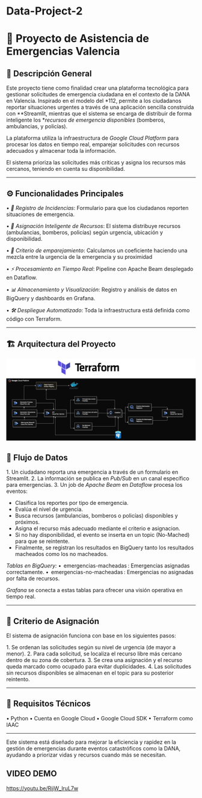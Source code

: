 # Data-Project-2

# 🚨 Proyecto de Asistencia de Emergencias  Valencia

## 📝 Descripción General

Este proyecto tiene como finalidad crear una plataforma tecnológica para gestionar solicitudes de emergencia ciudadana en el contexto de la DANA en Valencia. Inspirado en el modelo del *112, permite a los ciudadanos reportar situaciones urgentes a través de una aplicación sencilla construida con **Streamlit, mientras que el sistema se encarga de distribuir de forma inteligente los **recursos de emergencia disponibles* (bomberos, ambulancias, y policías).

La plataforma utiliza la infraestructura de *Google Cloud Platform* para procesar los datos en tiempo real, emparejar solicitudes con recursos adecuados y almacenar toda la información.

El sistema prioriza las solicitudes más críticas y asigna los recursos más cercanos, teniendo en cuenta su disponibilidad.

---

## ⚙️ Funcionalidades Principales

•⁠  ⁠*📨 Registro de Incidencias*: Formulario para que los ciudadanos reporten situaciones de emergencia.

•⁠  ⁠*🔁 Asignación Inteligente de Recursos*: El sistema distribuye recursos (ambulancias, bomberos, policías) según urgencia, ubicación y disponibilidad.

•⁠  ⁠*📍 Criterio de emparejamiento*: Calculamos un coeficiente haciendo una mezcla entre la urgencia de la emergencia y su proximidad

•⁠  ⁠*⚡ Procesamiento en Tiempo Real*: Pipeline con Apache Beam desplegado en Dataflow.

•⁠  ⁠*📊 Almacenamiento y Visualización*: Registro y análisis de datos en BigQuery y dashboards en Grafana.

•⁠  ⁠*🛠️ Despliegue Automatizado*: Toda la infraestructura está definida como código con Terraform.

---

## 🏗️ Arquitectura del Proyecto

![Arquitectura del proyecto](./arquitectura.jpeg)


## 🔄 Flujo de Datos

1.⁠ ⁠Un ciudadano reporta una emergencia a través de un formulario en Streamlit.
2.⁠ ⁠La información se publica en *Pub/Sub* en un canal específico para emergencias.
3.⁠ ⁠Un job de *Apache Beam* en *Dataflow* procesa los eventos:
   - Clasifica los reportes por tipo de emergencia.
   - Evalúa el nivel de urgencia.
   - Busca recursos (ambulancias, bomberos o policías) disponibles y próximos.
   - Asigna el recurso más adecuado mediante el criterio e asignacion.
   - Si no hay disponibilidad, el evento se inserta en un topic (No-Mached) para que se reintente.
   - Finalmente, se registran los resultados en BigQuery tanto los resultados macheados como los no macheados.

*Tablas en BigQuery:*
•⁠  ⁠⁠ emergencias-macheadas ⁠: Emergencias asignadas correctamente.
•⁠  ⁠⁠ emergencias-no-macheadas ⁠: Emergencias no asignadas por falta de recursos.

*Grafana* se conecta a estas tablas para ofrecer una visión operativa en tiempo real.

---

## 🧠 Criterio de Asignación

El sistema de asignación funciona con base en los siguientes pasos:

1.⁠ ⁠Se ordenan las solicitudes según su nivel de urgencia (de mayor a menor).
2.⁠ ⁠Para cada solicitud, se localiza el recurso libre más cercano dentro de su zona de cobertura.
3.⁠ ⁠Se crea una asignación y el recurso queda marcado como ocupado para evitar duplicidades.
4.⁠ ⁠Las solicitudes sin recursos disponibles se almacenan en el topic para su posterior reintento.

---

## 🔧 Requisitos Técnicos

•⁠  ⁠Python 
•⁠  ⁠Cuenta en Google Cloud 
•⁠  ⁠Google Cloud SDK
•⁠  ⁠Terraform como IAAC

---

Este sistema está diseñado para mejorar la eficiencia y rapidez en la gestión de emergencias durante eventos catastróficos como la DANA, ayudando a priorizar vidas y recursos cuando más se necesitan.

## VIDEO DEMO
https://youtu.be/RijW_lruL7w